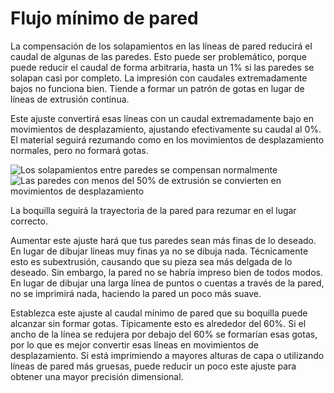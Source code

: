Flujo mínimo de pared
====
La compensación de los solapamientos en las líneas de pared reducirá el caudal de algunas de las paredes. Esto puede ser problemático, porque puede reducir el caudal de forma arbitraria, hasta un 1% si las paredes se solapan casi por completo. La impresión con caudales extremadamente bajos no funciona bien. Tiende a formar un patrón de gotas en lugar de líneas de extrusión continua.

Este ajuste convertirá esas líneas con un caudal extremadamente bajo en movimientos de desplazamiento, ajustando efectivamente su caudal al 0%. El material seguirá rezumando como en los movimientos de desplazamiento normales, pero no formará gotas.

![Los solapamientos entre paredes se compensan normalmente](../images/wall_min_flow_0.png)
![Las paredes con menos del 50% de extrusión se convierten en movimientos de desplazamiento](../images/wall_min_flow_50.png)

La boquilla seguirá la trayectoria de la pared para rezumar en el lugar correcto.

Aumentar este ajuste hará que tus paredes sean más finas de lo deseado. En lugar de dibujar líneas muy finas ya no se dibuja nada. Técnicamente esto es subextrusión, causando que su pieza sea más delgada de lo deseado. Sin embargo, la pared no se habría impreso bien de todos modos. En lugar de dibujar una larga línea de puntos o cuentas a través de la pared, no se imprimirá nada, haciendo la pared un poco más suave.

Establezca este ajuste al caudal mínimo de pared que su boquilla puede alcanzar sin formar gotas. Típicamente esto es alrededor del 60%. Si el ancho de la línea se redujera por debajo del 60% se formarían esas gotas, por lo que es mejor convertir esas líneas en movimientos de desplazamiento. Si está imprimiendo a mayores alturas de capa o utilizando líneas de pared más gruesas, puede reducir un poco este ajuste para obtener una mayor precisión dimensional.